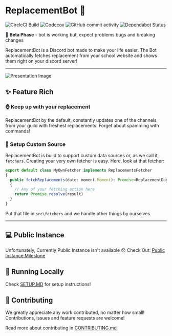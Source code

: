 # ReplacementBot 📅
![CircleCI Build](https://img.shields.io/circleci/build/github/MrBartusek/ReplacementBot?label=circleci&logo=circleci&token=6bae64ae7a523f3f207804bf7818dc1d56f420a4)
[![Codecov](https://codecov.io/gh/MrBartusek/ReplacementBot/branch/master/graph/badge.svg?token=ONXF6BONI4)](https://codecov.io/gh/MrBartusek/ReplacementBot)
![GitHub commit activity](https://img.shields.io/github/commit-activity/m/MrBartusek/ReplacementBot?color=brightgreen&logo=github)
[![Dependabot Status](https://api.dependabot.com/badges/status?host=github&repo=MrBartusek/ReplacementBot&identifier=222265419)](https://dependabot.com)


🌱 **Beta Phase** - bot is working but, expect problems bugs and breaking changes

ReplacementBot is a Discord bot made to make your life easier. The Bot automatically fetches replacement from your school website and shows them right on your discord server!

---

![Presentation Image](https://i.imgur.com/SR7pGcu.png)


## ✨ Feature Rich

### ⌚️ Keep up with your replacement

ReplacementBot by the default, constantly updates one of the channels from your guild with freshest replacements. Forget about spamming with commands!

### 📕 Setup Custom Source

ReplacementBot is build to support custom data sources or, as we call it, `fetchers`. Creating your very own fetcher is easy. Here, look at that fetcher:
```ts
export default class MyOwnFetcher implements ReplacementsFetcher
{
  public fetchReplacements(date: moment.Moment): Promise<ReplacementDay>
  {
    // Any of your fetching action here
    return Promise.resolve(result)
  }
}
```
Put that file in `src\fetchers` and we handle other things by ourselves

---

## 💻 Public Instance

Unfortunately, Currently Public Instance isn't available 😞 Check Out: [Public Instance Milestone](https://github.com/MrBartusek/ReplacementBot/milestone/3)

## 🚀 Running Locally

Check [SETUP.MD](SETUP.MD) for setup instructions!

## 👥 Contributing

We greatly appreciate any work contributed, no matter how small!  Contributions, issues and feature requests are welcome!

Read more about contributing in [CONTRIBUTING.md](CONTRIBUTING.md)
